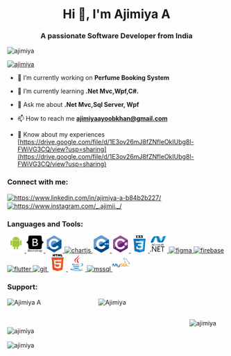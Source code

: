 <h1 align="center">Hi 👋, I'm Ajimiya A</h1>
<h3 align="center">A passionate Software Developer from India</h3>

<p align="left"> <img src="https://komarev.com/ghpvc/?username=ajimiya&label=Profile%20views&color=0e75b6&style=flat" alt="ajimiya" /> </p>

<p align="left"> <a href="https://github.com/ryo-ma/github-profile-trophy"><img src="https://github-profile-trophy.vercel.app/?username=ajimiya" alt="ajimiya" /></a> </p>

- 🔭 I’m currently working on **Perfume Booking System**

- 🌱 I’m currently learning **.Net Mvc,Wpf,C#.**

- 💬 Ask me about **.Net Mvc,Sql Server, Wpf**

- 📫 How to reach me **ajimiyaayoobkhan@gmail.com**

- 📄 Know about my experiences [https://drive.google.com/file/d/1E3ov26mJ8fZNfIeOkIUbg8l-FWiVG3CQ/view?usp=sharing](https://drive.google.com/file/d/1E3ov26mJ8fZNfIeOkIUbg8l-FWiVG3CQ/view?usp=sharing)

<h3 align="left">Connect with me:</h3>
<p align="left">
<a href="https://linkedin.com/in/https://www.linkedin.com/in/ajimiya-a-b84b2b227/" target="blank"><img align="center" src="https://raw.githubusercontent.com/rahuldkjain/github-profile-readme-generator/master/src/images/icons/Social/linked-in-alt.svg" alt="https://www.linkedin.com/in/ajimiya-a-b84b2b227/" height="30" width="40" /></a>
<a href="https://instagram.com/https://www.instagram.com/_.ajimii._/" target="blank"><img align="center" src="https://raw.githubusercontent.com/rahuldkjain/github-profile-readme-generator/master/src/images/icons/Social/instagram.svg" alt="https://www.instagram.com/_.ajimii._/" height="30" width="40" /></a>
</p>

<h3 align="left">Languages and Tools:</h3>
<p align="left"> <a href="https://developer.android.com" target="_blank" rel="noreferrer"> <img src="https://raw.githubusercontent.com/devicons/devicon/master/icons/android/android-original-wordmark.svg" alt="android" width="40" height="40"/> </a> <a href="https://getbootstrap.com" target="_blank" rel="noreferrer"> <img src="https://raw.githubusercontent.com/devicons/devicon/master/icons/bootstrap/bootstrap-plain-wordmark.svg" alt="bootstrap" width="40" height="40"/> </a> <a href="https://www.cprogramming.com/" target="_blank" rel="noreferrer"> <img src="https://raw.githubusercontent.com/devicons/devicon/master/icons/c/c-original.svg" alt="c" width="40" height="40"/> </a> <a href="https://www.chartjs.org" target="_blank" rel="noreferrer"> <img src="https://www.chartjs.org/media/logo-title.svg" alt="chartjs" width="40" height="40"/> </a> <a href="https://www.w3schools.com/cpp/" target="_blank" rel="noreferrer"> <img src="https://raw.githubusercontent.com/devicons/devicon/master/icons/cplusplus/cplusplus-original.svg" alt="cplusplus" width="40" height="40"/> </a> <a href="https://www.w3schools.com/cs/" target="_blank" rel="noreferrer"> <img src="https://raw.githubusercontent.com/devicons/devicon/master/icons/csharp/csharp-original.svg" alt="csharp" width="40" height="40"/> </a> <a href="https://www.w3schools.com/css/" target="_blank" rel="noreferrer"> <img src="https://raw.githubusercontent.com/devicons/devicon/master/icons/css3/css3-original-wordmark.svg" alt="css3" width="40" height="40"/> </a> <a href="https://dotnet.microsoft.com/" target="_blank" rel="noreferrer"> <img src="https://raw.githubusercontent.com/devicons/devicon/master/icons/dot-net/dot-net-original-wordmark.svg" alt="dotnet" width="40" height="40"/> </a> <a href="https://www.figma.com/" target="_blank" rel="noreferrer"> <img src="https://www.vectorlogo.zone/logos/figma/figma-icon.svg" alt="figma" width="40" height="40"/> </a> <a href="https://firebase.google.com/" target="_blank" rel="noreferrer"> <img src="https://www.vectorlogo.zone/logos/firebase/firebase-icon.svg" alt="firebase" width="40" height="40"/> </a> <a href="https://flutter.dev" target="_blank" rel="noreferrer"> <img src="https://www.vectorlogo.zone/logos/flutterio/flutterio-icon.svg" alt="flutter" width="40" height="40"/> </a> <a href="https://git-scm.com/" target="_blank" rel="noreferrer"> <img src="https://www.vectorlogo.zone/logos/git-scm/git-scm-icon.svg" alt="git" width="40" height="40"/> </a> <a href="https://www.w3.org/html/" target="_blank" rel="noreferrer"> <img src="https://raw.githubusercontent.com/devicons/devicon/master/icons/html5/html5-original-wordmark.svg" alt="html5" width="40" height="40"/> </a> <a href="https://www.java.com" target="_blank" rel="noreferrer"> <img src="https://raw.githubusercontent.com/devicons/devicon/master/icons/java/java-original.svg" alt="java" width="40" height="40"/> </a> <a href="https://www.microsoft.com/en-us/sql-server" target="_blank" rel="noreferrer"> <img src="https://www.svgrepo.com/show/303229/microsoft-sql-server-logo.svg" alt="mssql" width="40" height="40"/> </a> <a href="https://www.mysql.com/" target="_blank" rel="noreferrer"> <img src="https://raw.githubusercontent.com/devicons/devicon/master/icons/mysql/mysql-original-wordmark.svg" alt="mysql" width="40" height="40"/> </a> </p>

<h3 align="left">Support:</h3>
<p><a href="https://www.buymeacoffee.com/Ajimiya A"> <img align="left" src="https://cdn.buymeacoffee.com/buttons/v2/default-yellow.png" height="50" width="210" alt="Ajimiya A" /></a><a href="https://ko-fi.com/Ajimiya"> <img align="left" src="https://cdn.ko-fi.com/cdn/kofi3.png?v=3" height="50" width="210" alt="Ajimiya" /></a></p><br><br>

<p><img align="left" src="https://github-readme-stats.vercel.app/api/top-langs?username=ajimiya&show_icons=true&locale=en&layout=compact" alt="ajimiya" /></p>

<p>&nbsp;<img align="center" src="https://github-readme-stats.vercel.app/api?username=ajimiya&show_icons=true&locale=en" alt="ajimiya" /></p>

<p><img align="center" src="https://github-readme-streak-stats.herokuapp.com/?user=ajimiya&" alt="ajimiya" /></p>
